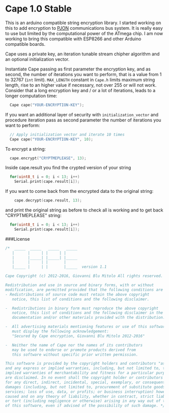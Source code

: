 Cape 1.0 Stable
====
This is an arduino compatible string encryption library. I started working on this to add encryption to [PJON](https://github.com/gioblu/PJON) communications bus system. It is really easy to use but limited by the computational power of the ATmega chip. I am now working to bring this compatible with ESP8266 and other Arduino compatible boards.

Cape uses a private key, an iteration tunable stream chipher algorithm and an optional initialization vector.

Instantiate Cape passing as first parameter the encryption key, and as second, the number of iterations you want to perform, that is a value from 1 to 32767 (`int` limit). `MAX_LENGTH` constant in `Cape.h` limits maximum string length, rise to an higher value if necessary, not over 255 or will not work. Consider that a long encryption key and / or a lot of iterations, leads to a longer computation time:
```cpp  
  Cape cape("YOUR-ENCRYPTION-KEY");
```
If you want an additional layer of security with `initialization_vector` and procedure iteration
pass as second parameter the number of iterations you want to perform:
```cpp  
  // Apply initialization vector and iterate 10 times
  Cape cape("YOUR-ENCRYPTION-KEY", 10);
```
To encrypt a string:
```cpp  
  cape.encrypt("CRYPTMEPLEASE", 13);
```
Inside cape.result you find the crypted version of your string
```cpp  
  for(uint8_t i = 0; i < 13; i++)
    Serial.print(cape.result[i]);
```
If you want to come back from the encrypted data to the original string:
```cpp  
    cape.decrypt(cape.result, 13);
```
and print the original string as before to check all is working and to get back "CRYPTMEPLEASE" string:
```cpp  
  for(uint8_t i = 0; i < 13; i++)
    Serial.print(cape.result[i]);
```

###License

```cpp  
/*  _____  _____   _____   _____
   |      |     | |     | |
   |      |_____| |_____| |_____
   |      |     | |       |
   |_____ |     | |       |_____  version 1.1

Cape Copyright (c) 2012-2016, Giovanni Blu Mitolo All rights reserved.

Redistribution and use in source and binary forms, with or without
modification, are permitted provided that the following conditions are met:
- Redistributions of source code must retain the above copyright
   notice, this list of conditions and the following disclaimer.

-  Redistributions in binary form must reproduce the above copyright
   notice, this list of conditions and the following disclaimer in the
   documentation and/or other materials provided with the distribution.

-  All advertising materials mentioning features or use of this software
   must display the following acknowledgement:
   "Secured by Cape encryption, Giovanni Blu Mitolo 2012-2016"

-  Neither the name of Cape nor the names of its contributors
   may be used to endorse or promote products derived from
   this software without specific prior written permission.

This software is provided by the copyright holders and contributors "as is"
and any express or implied warranties, including, but not limited to, the
implied warranties of merchantability and fitness for a particular purpose
are disclaimed. In no event shall the copyright holder or contributors be liable
for any direct, indirect, incidental, special, exemplary, or consequential
damages (including, but not limited to, procurement of substitute goods or
services; loss of use, data, or profits; or business interruption) however
caused and on any theory of liability, whether in contract, strict liability,
or tort (including negligence or otherwise) arising in any way out of the use
of this software, even if advised of the possibility of such damage. */
```
